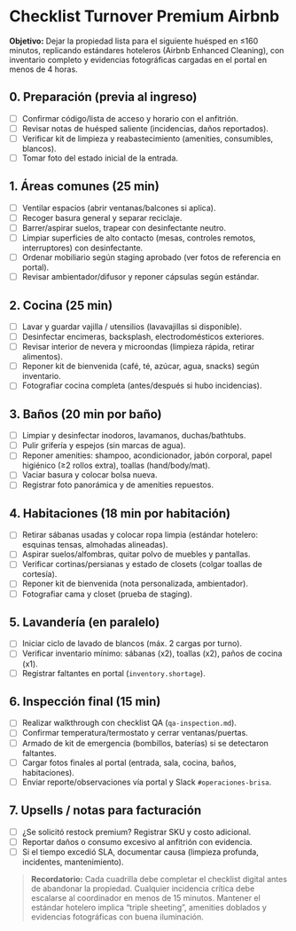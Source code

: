 # Checklist Turnover Premium Airbnb

**Objetivo:** Dejar la propiedad lista para el siguiente huésped en ≤160 minutos, replicando estándares hoteleros (Airbnb Enhanced Cleaning), con inventario completo y evidencias fotográficas cargadas en el portal en menos de 4 horas.

## 0. Preparación (previa al ingreso)

- ☐ Confirmar código/lista de acceso y horario con el anfitrión.
- ☐ Revisar notas de huésped saliente (incidencias, daños reportados).
- ☐ Verificar kit de limpieza y reabastecimiento (amenities, consumibles, blancos).
- ☐ Tomar foto del estado inicial de la entrada.

## 1. Áreas comunes (25 min)

- ☐ Ventilar espacios (abrir ventanas/balcones si aplica).
- ☐ Recoger basura general y separar reciclaje.
- ☐ Barrer/aspirar suelos, trapear con desinfectante neutro.
- ☐ Limpiar superficies de alto contacto (mesas, controles remotos, interruptores) con desinfectante.
- ☐ Ordenar mobiliario según staging aprobado (ver fotos de referencia en portal).
- ☐ Revisar ambientador/difusor y reponer cápsulas según estándar.

## 2. Cocina (25 min)

- ☐ Lavar y guardar vajilla / utensilios (lavavajillas si disponible).
- ☐ Desinfectar encimeras, backsplash, electrodomésticos exteriores.
- ☐ Revisar interior de nevera y microondas (limpieza rápida, retirar alimentos).
- ☐ Reponer kit de bienvenida (café, té, azúcar, agua, snacks) según inventario.
- ☐ Fotografiar cocina completa (antes/después si hubo incidencias).

## 3. Baños (20 min por baño)

- ☐ Limpiar y desinfectar inodoros, lavamanos, duchas/bathtubs.
- ☐ Pulir grifería y espejos (sin marcas de agua).
- ☐ Reponer amenities: shampoo, acondicionador, jabón corporal, papel higiénico (≥2 rollos extra), toallas (hand/body/mat).
- ☐ Vaciar basura y colocar bolsa nueva.
- ☐ Registrar foto panorámica y de amenities repuestos.

## 4. Habitaciones (18 min por habitación)

- ☐ Retirar sábanas usadas y colocar ropa limpia (estándar hotelero: esquinas tensas, almohadas alineadas).
- ☐ Aspirar suelos/alfombras, quitar polvo de muebles y pantallas.
- ☐ Verificar cortinas/persianas y estado de closets (colgar toallas de cortesía).
- ☐ Reponer kit de bienvenida (nota personalizada, ambientador).
- ☐ Fotografiar cama y closet (prueba de staging).

## 5. Lavandería (en paralelo)

- ☐ Iniciar ciclo de lavado de blancos (máx. 2 cargas por turno).
- ☐ Verificar inventario mínimo: sábanas (x2), toallas (x2), paños de cocina (x1).
- ☐ Registrar faltantes en portal (`inventory.shortage`).

## 6. Inspección final (15 min)

- ☐ Realizar walkthrough con checklist QA (`qa-inspection.md`).
- ☐ Confirmar temperatura/termostato y cerrar ventanas/puertas.
- ☐ Armado de kit de emergencia (bombillos, baterías) si se detectaron faltantes.
- ☐ Cargar fotos finales al portal (entrada, sala, cocina, baños, habitaciones).
- ☐ Enviar reporte/observaciones vía portal y Slack `#operaciones-brisa`.

## 7. Upsells / notas para facturación

- ☐ ¿Se solicitó restock premium? Registrar SKU y costo adicional.
- ☐ Reportar daños o consumo excesivo al anfitrión con evidencia.
- ☐ Si el tiempo excedió SLA, documentar causa (limpieza profunda, incidentes, mantenimiento).

> **Recordatorio:** Cada cuadrilla debe completar el checklist digital antes de abandonar la propiedad. Cualquier incidencia crítica debe escalarse al coordinador en menos de 15 minutos. Mantener el estándar hotelero implica “triple sheeting”, amenities doblados y evidencias fotográficas con buena iluminación.
